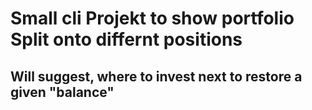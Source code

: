 # Small cli Projekt to show portfolio Split onto differnt positions

## Will suggest, where to invest next to restore a given "balance"